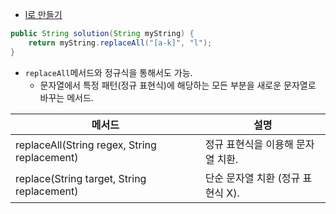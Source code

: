 - [l로 만들기](https://school.programmers.co.kr/learn/courses/30/lessons/181834)

```java
public String solution(String myString) {
    return myString.replaceAll("[a-k]", "l");
}
```
- `replaceAll`메서드와 정규식을 통해서도 가능.
  - 문자열에서 특정 패턴(정규 표현식)에 해당하는 모든 부분을 새로운 문자열로 바꾸는 메서드.


| 메서드                                          | 설명                    |
|----------------------------------------------|-----------------------|
| replaceAll(String regex, String replacement) | 정규 표현식을 이용해 문자열 치환.   |
| replace(String target, String replacement)   | 단순 문자열 치환 (정규 표현식 X). |